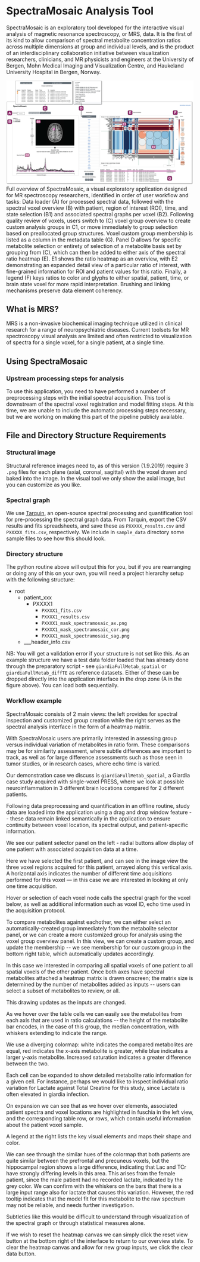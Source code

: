 # SpectraMosaic Analysis Tool
SpectraMosaic is an exploratory tool developed for the interactive visual analysis of magnetic resonance spectroscopy, or MRS, data. It is the first of its kind to allow comparison of spectral metabolite concentration ratios across multiple dimensions at group and individual levels, and is the product of an interdisciplinary collaboration initiative between visualization researchers, clinicians, and MR physicists and engineers at the University of Bergen, Mohn Medical Imaging and Visualization Centre, and Haukeland University Hospital in Bergen, Norway. 

![SpectraMosaic App screenshot](img/overview-labels-dropA.png)
Full overview of SpectraMosaic, a visual exploratory application designed for MR spectroscopy researchers, identified in order of user workflow and tasks: Data loader (A) for processed spectral data, followed with the spectral voxel overview (B) with patient, region of interest (ROI), time, and state selection (B1) and associated spectral graphs per voxel (B2). Following quality review of voxels, users switch to (C) voxel group overview to create custom analysis groups in C1, or move immediately to group selection based on preallocated group structures. Voxel custom group membership is listed as a column in the metadata table (G). Panel D allows for specific metabolite selection or entirety of selection of a metabolite basis set by grouping from (C), which can then be added to either axis of the spectral ratio heatmap (E). E1 shows the ratio heatmap as an overview, with E2 demonstrating an expanded detail view of a particular ratio of interest, with fine-grained information for ROI and patient values for this ratio. Finally, a legend (F) keys ratios to color and glyphs to either spatial, patient, time, or brain state voxel for more rapid interpretation. Brushing and linking mechanisms preserve data element coherency.

## What is MRS? 
MRS is a non-invasive biochemical imaging technique utilized in clinical research for a range of neuropsychiatric diseases. Current toolsets for MR spectroscopy visual analysis are limited and often restricted to visualization of spectra for a single voxel, for a single patient, at a single time.

## Using SpectraMosaic
### Upstream processing steps for analysis
To use this application, you need to have performed a number of preprocessing steps with the initial spectral acquisition. This tool is downstream of the spectral voxel registration and model fitting steps. At this time, we are unable to include the automatic processing steps necessary, but we are working on making this part of the pipeline publicly available. 


## File and Directory Structure Requirements
### Structural image 
Structural reference images need to, as of this version (1.9.2019) require 3 `.png` files for each plane (axial, coronal, sagittal) with the voxel drawn and baked into the image. In the visual tool we only show the axial image, but you can customize as you like. 

### Spectral graph 
We use [Tarquin](http://tarquin.sourceforge.net/), an open-source spectral processing and quantification tool for pre-processing the spectral graph data. From Tarquin, export the CSV results and fits spreadsheets, and save these as `PXXXXX_results.csv` and `PXXXXX_fits.csv`, respectively. We include in `sample_data` directory some sample files to see how this should look. 

### Directory structure
The python routine above will output this for you, but if you are rearranging or doing any of this on your own, you will need a project hierarchy setup with the following structure:
- root
    - patient_xxx
        - PXXXX1
            - `PXXXX1_fits.csv`
            - `PXXXX1_results.csv`
            - `PXXXX1_mask_spectramosaic_ax.png`
            - `PXXXX1_mask_spectramosaic_cor.png`
            - `PXXXX1_mask_spectramosaic_sag.png`
    - ___header_info.csv

NB: You will get a validation error if your structure is not set like this. As an example structure we have a test data folder loaded that has already done through the preparatory script - see `giardiaFullMetab_spatial` or `giardiaFullMetab_diffTE` as reference datasets. Either of these can be dropped directly into the application interface in the drop zone (A in the figure above). You can load both sequentially. 

### Workflow example
SpectraMosaic consists of 2 main views: the left provides for spectral inspection and customized group creation while the right serves as the spectral analysis interface in the form of a heatmap matrix. 

With SpectraMosaic users are primarily interested in assessing group versus individual variation of metabolites in ratio form. These comparisons may be for similarity assessment, where subtle differences are important to track, as well as for large difference assessments such as those seen in tumor studies, or in research cases, where echo time is varied.  

 Our demonstration case we discuss is `giardiaFullMetab_spatial`, a Giardia case study acquired with single-voxel PRESS, where we look at possible neuroinflammation in 3 different brain locations compared for 2 different patients. 

Following data preprocessing and quantification in an offline routine,  study data are loaded into the application using a drag and drop window feature -- these data remain linked semantically in the application to ensure continuity between voxel location, its spectral output, and patient-specific information.

We see our patient selector panel on the left - radial buttons allow display of one patient with associated acquisition data at a time. 

Here we have selected the first patient, and can see in the image view the three voxel regions acquired for this patient, arrayed along this vertical axis. A horizontal axis indicates the number of different time acquisitions performed for this voxel — in this case we are interested in looking at only one time acquisition. 

Hover or selection of each voxel node calls the spectral graph for the voxel below, as well as additional information such as voxel ID, echo time used in the acquisition protocol. 
 
To compare metabolites against eachother, we can either select an automatically-created group immediately from the metabolite selector panel, or we can create a more customized group for analysis using the voxel group overview panel. In this view, we can create a custom group, and update the membership -- we see membership for our custom group in the bottom right table, which automatically updates accordingly. 

In this case we interested in comparing all spatial voxels of one patient to all spatial voxels of the other patient. Once both axes have spectral metabolites attached a heatmap matrix is drawn onscreen; the matrix size is determined by the number of metabolites added as inputs -- users can select a subset of metabolites to review, or all.  

This drawing updates as the inputs are changed. 

As we hover over the table cells we can easily see the metabolites from each axis that are used in ratio calculations -- the height of the metabolite bar encodes, in the case of this group, the median concentration, with whiskers extending to indicate the range. 

We use a diverging colormap: white indicates the compared metabolites are equal, red indicates the x-axis metabolite is greater, while blue indicates a larger y-axis metabolite. Increased saturation indicates a greater difference between the two. 

Each cell can be expanded to show detailed metabolite ratio information for a given cell. For instance, perhaps we would like to inspect individual ratio variation for Lactate against Total Creatine for this study, since Lactate is often elevated in giardia infection. 

On expansion we can see that as we hover over elements, associated patient spectra and voxel locations are highlighted in fuschia in the left view, and the corresponding table row, or rows, which contain useful information about the patient voxel sample. 

A legend at the right lists the key visual elements and maps their shape and color. 

We can see through the similar hues of the colormap that both patients are quite similar between the prefrontal and precuneus voxels, but the hippocampal region shows a large difference, indicating that Lac and TCr have strongly differing levels in this area. This arises from the female patient, since the male patient had no recorded lactate, indicated by the grey color. We can confirm with the whiskers on the bars that there is a large input range also for lactate that causes this variation. However, the red tooltip indicates that the model fit for this metabolite to the raw spectrum may not be reliable, and needs further investigation.  

Subtleties like this would be difficult to understand through visualization of the spectral graph or through statistical measures alone. 

If we wish to reset the heatmap canvas we can simply click the reset view button at the bottom right of the interface to return to our overview state. To clear the heatmap canvas and allow for new group inputs, we click the clear data button.

